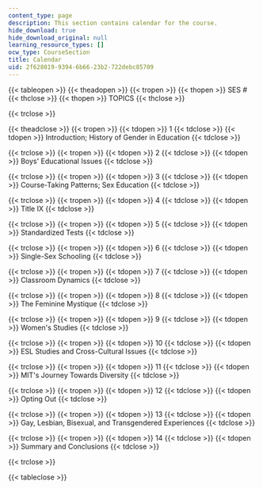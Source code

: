 ```yaml
---
content_type: page
description: This section contains calendar for the course.
hide_download: true
hide_download_original: null
learning_resource_types: []
ocw_type: CourseSection
title: Calendar
uid: 2f628019-9394-6b66-23b2-722debc85709
---
```


{{< tableopen >}}
{{< theadopen >}}
{{< tropen >}}
{{< thopen >}}
SES #
{{< thclose >}}
{{< thopen >}}
TOPICS
{{< thclose >}}

{{< trclose >}}

{{< theadclose >}}
{{< tropen >}}
{{< tdopen >}}
1
{{< tdclose >}}
{{< tdopen >}}
Introduction; History of Gender in Education
{{< tdclose >}}

{{< trclose >}}
{{< tropen >}}
{{< tdopen >}}
2
{{< tdclose >}}
{{< tdopen >}}
Boys' Educational Issues
{{< tdclose >}}

{{< trclose >}}
{{< tropen >}}
{{< tdopen >}}
3
{{< tdclose >}}
{{< tdopen >}}
Course-Taking Patterns; Sex Education
{{< tdclose >}}

{{< trclose >}}
{{< tropen >}}
{{< tdopen >}}
4
{{< tdclose >}}
{{< tdopen >}}
Title IX
{{< tdclose >}}

{{< trclose >}}
{{< tropen >}}
{{< tdopen >}}
5
{{< tdclose >}}
{{< tdopen >}}
Standardized Tests
{{< tdclose >}}

{{< trclose >}}
{{< tropen >}}
{{< tdopen >}}
6
{{< tdclose >}}
{{< tdopen >}}
Single-Sex Schooling
{{< tdclose >}}

{{< trclose >}}
{{< tropen >}}
{{< tdopen >}}
7
{{< tdclose >}}
{{< tdopen >}}
Classroom Dynamics
{{< tdclose >}}

{{< trclose >}}
{{< tropen >}}
{{< tdopen >}}
8
{{< tdclose >}}
{{< tdopen >}}
The Feminine Mystique
{{< tdclose >}}

{{< trclose >}}
{{< tropen >}}
{{< tdopen >}}
9
{{< tdclose >}}
{{< tdopen >}}
Women's Studies
{{< tdclose >}}

{{< trclose >}}
{{< tropen >}}
{{< tdopen >}}
10
{{< tdclose >}}
{{< tdopen >}}
ESL Studies and Cross-Cultural Issues
{{< tdclose >}}

{{< trclose >}}
{{< tropen >}}
{{< tdopen >}}
11
{{< tdclose >}}
{{< tdopen >}}
MIT's Journey Towards Diversity
{{< tdclose >}}

{{< trclose >}}
{{< tropen >}}
{{< tdopen >}}
12
{{< tdclose >}}
{{< tdopen >}}
Opting Out
{{< tdclose >}}

{{< trclose >}}
{{< tropen >}}
{{< tdopen >}}
13
{{< tdclose >}}
{{< tdopen >}}
Gay, Lesbian, Bisexual, and Transgendered Experiences
{{< tdclose >}}

{{< trclose >}}
{{< tropen >}}
{{< tdopen >}}
14
{{< tdclose >}}
{{< tdopen >}}
Summary and Conclusions
{{< tdclose >}}

{{< trclose >}}

{{< tableclose >}}